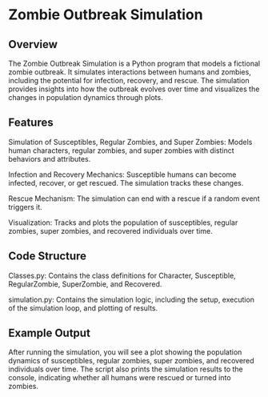 <h1>Zombie Outbreak Simulation</h1>
<h2>Overview</h2>
The Zombie Outbreak Simulation is a Python program that models a fictional zombie outbreak. It simulates interactions between humans and zombies, including the potential for infection, recovery, and rescue. The simulation provides insights into how the outbreak evolves over time and visualizes the changes in population dynamics through plots.

<h2>Features</h2>
<p>Simulation of Susceptibles, Regular Zombies, and Super Zombies: Models human characters, regular zombies, and super zombies with distinct behaviors and attributes.</p>
<p>Infection and Recovery Mechanics: Susceptible humans can become infected, recover, or get rescued. The simulation tracks these changes.</p>
<p>Rescue Mechanism: The simulation can end with a rescue if a random event triggers it.</p>
<p>Visualization: Tracks and plots the population of susceptibles, regular zombies, super zombies, and recovered individuals over time.</p>

<h2>Code Structure</h2>
<p>Classes.py: Contains the class definitions for Character, Susceptible, RegularZombie, SuperZombie, and Recovered.</p>
<p>simulation.py: Contains the simulation logic, including the setup, execution of the simulation loop, and plotting of results.</p>

<h2>Example Output</h2>
After running the simulation, you will see a plot showing the population dynamics of susceptibles, regular zombies, super zombies, and recovered individuals over time. The script also prints the simulation results to the console, indicating whether all humans were rescued or turned into zombies.

